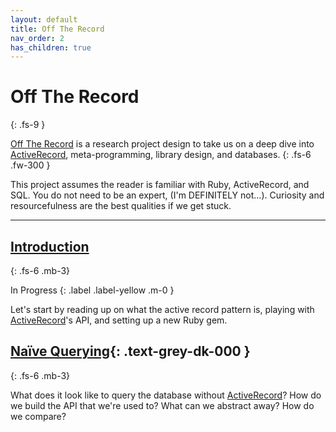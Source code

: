 ```yaml
---
layout: default
title: Off The Record
nav_order: 2
has_children: true
---
```


# Off The Record
{: .fs-9 }

[Off The Record](#) is a research project design to take us on a deep dive into [ActiveRecord](https://github.com/rails/rails/tree/main/activerecord), meta-programming, library design, and databases.
{: .fs-6 .fw-300 }

This project assumes the reader is familiar with Ruby, ActiveRecord, and SQL. You do not need to be an expert, (I'm DEFINITELY not...). Curiosity and resourcefulness are the best qualities if we get stuck.

---

## [Introduction](/docs/off_the_record/intro)
{: .fs-6 .mb-3}

In Progress
{: .label .label-yellow .m-0 }

Let's start by reading up on what the active record pattern is, playing with [ActiveRecord](https://github.com/rails/rails/tree/main/activerecord)'s API, and setting up a new Ruby gem.

## [Naïve Querying](#){: .text-grey-dk-000 }
{: .fs-6 .mb-3}

What does it look like to query the database without [ActiveRecord](https://github.com/rails/rails/tree/main/activerecord)? How do we build the API that we're used to? What can we abstract away? How do we compare?
